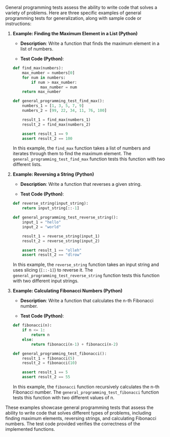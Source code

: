 General programming tests assess the ability to write code that solves a variety of problems. Here are three specific examples of general programming tests for generalization, along with sample code or instructions:

1. **Example: Finding the Maximum Element in a List (Python)**

   - **Description**: Write a function that finds the maximum element in a list of numbers.

   - **Test Code (Python)**:

   ```python
   def find_max(numbers):
       max_number = numbers[0]
       for num in numbers:
           if num > max_number:
               max_number = num
       return max_number

   def general_programming_test_find_max():
       numbers_1 = [1, 3, 5, 7, 9]
       numbers_2 = [99, 22, 34, 11, 76, 100]

       result_1 = find_max(numbers_1)
       result_2 = find_max(numbers_2)

       assert result_1 == 9
       assert result_2 == 100
   ```

   In this example, the `find_max` function takes a list of numbers and iterates through them to find the maximum element. The `general_programming_test_find_max` function tests this function with two different lists.

2. **Example: Reversing a String (Python)**

   - **Description**: Write a function that reverses a given string.

   - **Test Code (Python)**:

   ```python
   def reverse_string(input_string):
       return input_string[::-1]

   def general_programming_test_reverse_string():
       input_1 = "hello"
       input_2 = "world"

       result_1 = reverse_string(input_1)
       result_2 = reverse_string(input_2)

       assert result_1 == "olleh"
       assert result_2 == "dlrow"
   ```

   In this example, the `reverse_string` function takes an input string and uses slicing (`[::-1]`) to reverse it. The `general_programming_test_reverse_string` function tests this function with two different input strings.

3. **Example: Calculating Fibonacci Numbers (Python)**

   - **Description**: Write a function that calculates the n-th Fibonacci number.

   - **Test Code (Python)**:

   ```python
   def fibonacci(n):
       if n <= 1:
           return n
       else:
           return fibonacci(n-1) + fibonacci(n-2)

   def general_programming_test_fibonacci():
       result_1 = fibonacci(5)
       result_2 = fibonacci(10)

       assert result_1 == 5
       assert result_2 == 55
   ```

   In this example, the `fibonacci` function recursively calculates the n-th Fibonacci number. The `general_programming_test_fibonacci` function tests this function with two different values of n.

These examples showcase general programming tests that assess the ability to write code that solves different types of problems, including finding maximum elements, reversing strings, and calculating Fibonacci numbers. The test code provided verifies the correctness of the implemented functions.
